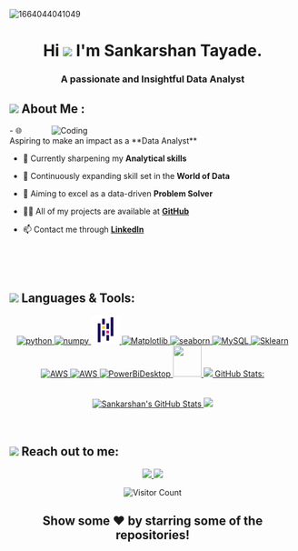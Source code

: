 

<!--
**Sankarshanpower8i/Sankarshanpower8i** is a ✨ _special_ ✨ repository because its `README.md` (this file) appears on your GitHub profile.

Here are some ideas to get you started:

- 🔭 I’m currently working on ...
- 🌱 I’m currently learning ...
- 👯 I’m looking to collaborate on ...
- 🤔 I’m looking for help with ...
- 💬 Ask me about ...
- 📫 How to reach me: ...
- 😄 Pronouns: ...
- ⚡ Fun fact: ...
-->
![1664044041049](https://github.com/Sankarshanpower8i/Vegetable-Data-Analyisis/assets/133600711/12aae88f-7f1c-4834-8e3d-6ec99890a670)


<h1 align="center">
  Hi <img src="https://media.giphy.com/media/hvRJCLFzcasrR4ia7z/giphy.gif" width="30px"/> I'm Sankarshan Tayade.
</h1>


<h3 align="center">
  <b>A passionate and Insightful Data Analyst</b>
  
</h3>



<h2>
  <img src="https://user-images.githubusercontent.com/74038190/238201079-e379a33a-b428-4385-b44f-3da16e7bac9f.gif" width="50"> About Me :
</h2>
<img align="right" alt="Coding" width="430" src="https://github.com/Sankarshanpower8i/Vegetable-Data-Analyisis/assets/133600711/93e8beb0-915a-472a-b7fd-567d71a02aa0">
- 🌐 Aspiring to make an impact as a **Data Analyst**
   
- 🔭 Currently sharpening my **Analytical skills**

- 📜 Continuously expanding skill set in the **World of Data**

- 🎯 Aiming to excel as a data-driven **Problem Solver**
 
- 👨‍💻 All of my projects are available at <strong> <a href="https://github.com/SankarshanTayade" rel="nofollow">GitHub</a></strong>
 
- 📫 Contact me through <strong> <a href="https://www.linkedin.com/in/sankarshan-tayade-947918ab/" rel="nofollow">LinkedIn</a></strong>

<br>
<br>
<br>

<h2 dir="auto"> <img src="https://camo.githubusercontent.com/b429fd0344f4072885b19923f824d4616893261e9d7cc2afb62f85224caca070/68747470733a2f2f6d656469612e67697068792e636f6d2f6d656469612f6a32704f476547594b65327843434b7766692f67697068792e676966" width="40" > <strong>Languages &amp; Tools:</strong></h2>

<p align="center">  
  <a href="https://www.python.org/"> <img src="https://camo.githubusercontent.com/24303cd2424a9a9c092cb6f3108ae66c45d827c3bb8cac57c93c1831c058e43f/68747470733a2f2f696d672e69636f6e73382e636f6d2f636f6c6f722f34382f3030303030302f707974686f6e2e706n67" alt="python" height="50" > </a> 
  <a href="https://numpy.org/doc/stable/index.html"> <img src="https://user-images.githubusercontent.com/137817362/266224257-b20f32fc-6cfe-48fe-8ef0-68c45373be61.png" alt="numpy" height="50" > </a>
  <a href="https://pandas.pydata.org/"> <img src="https://raw.githubusercontent.com/devicons/devicon/2ae2a900d2f041da66e950e4d48052658d850630/icons/pandas/pandas-original.svg" alt="pandas" width="50" height="50" > </a> 
  <a href="https://matplotlib.org/stable/index.html" > <img src="https://user-images.githubusercontent.com/137817362/266225645-03569596-3262-411a-af13-1b678c60a2e1.png" alt="Matplotlib" width="50" height="50" > </a>
  <a href="https://seaborn.pydata.org/" > <img src="https://seaborn.pydata.org/_images/logo-mark-lightbg.svg" alt="seaborn" width="60" height="55" > </a>
  <a href="https://www.mysql.com/" > <img src="https://user-images.githubusercontent.com/137817362/266228834-b2263294-73a0-4c3f-a7e0-0c20609a7578.png" alt="MySQL" width="50" height="50"> </a>
  <a href="https://scikit-learn.org/stable/user_guide.html" > <img src="https://user-images.githubusercontent.com/137817362/266236281-b7d10478-13a6-4747-bdf2-612e4256c615.png" alt="Sklearn" height="50"> </a>
  <a href="https://aws.amazon.com/?nc2=h_lg" > <img src="https://user-images.githubusercontent.com/137817362/266250670-4058ba47-c3a0-4835-a4e2-002402175cca.png" alt="AWS" height="40"> </a>
  <a href="https://www.selenium.dev/documentation/" > <img src="https://raw.githubusercontent.com/detain/svg-logos/780f25886640cef088af994181646db2f6b1a3f8/svg/selenium-logo.svg" alt="AWS" height="47"> </a>
  <a href="https://powerbi.microsoft.com/en-in/desktop/" > <img src="https://user-images.githubusercontent.com/137817362/266267984-ab3e4a04-0d60-45e1-bf3a-57b038ee1427.png" height="48" alt="PowerBiDesktop" > </a>
  <a href="https://www.microsoft.com/en-in/microsoft-365/excel" > <img src="https://camo.githubusercontent.com/6210c820aedc56cac0ff68310216858a28e267c72fbdc89700167caafe3606f6/68747470733a2f2f696d672e69636f6e73382e636f6d2f666c75656e63792f34382f3030303030302f6d6963726f736f66742d657863656c2d323031392e706e67" width="50" height="55" > </a>
  <a href="https://www.microsoft.com/en-us/microsoft-365/powerpoint" > <img src="https://camo.githubusercontent.com/c24d399e4e3f39d7d5a118314f185e5974d3eaeb05181054a0ea8bb34f3cc3f5/68747470733a2f2f696d672e69636f6e73382e

<br>
<br>
<br>

<h2>
  <img src="https://media.giphy.com/media/WUlplcMpOCEmTGBtBW/giphy.gif" width="50"> GitHub Stats:  
</h2>

<br>
<br>
<br>

<a href="https://github.com/Sankarshanpower8i">
  <img src="https://github-readme-stats.vercel.app/api?username=Sankarshanpower8i&show_icons=true&theme=radical&line_height=27&v=5" alt="Sankarshan's GitHub Stats" />
</a>
<a href="https://github.com/Sankarshanpower8i">
  <img src="https://github-readme-stats.vercel.app/api/top-langs/?username=Sankarshanpower8i&theme=radical&hide=glsl,python" />
</a>

<br>
<br>
<br>



<h2 dir="auto"> <img src="https://camo.githubusercontent.com/ec0df7b334d15078e980be8f26f35f1bd6f004eaa4a121db42fed361360c1817/68747470733a2f2f6d656469612e67697068792e636f6d2f6d656469612f4c6e516a7057614f4e386e68723231764e572f67697068792e676966" width="40"> </a> <strong>Reach out to me:</strong> </h2>
<p align="center" dir="auto">
<a href="https://www.linkedin.com/in/sankarshan-tayade/"> <img src="https://camo.githubusercontent.com/162001cc0747178f47ced6e40de0cd16e375beb9b5fbca4ea3d520ecca78cd85/68747470733a2f2f696d672e69636f6e73382e636f6d2f666c75656e742f34382f3030303030302f6c696e6b6564696e2e706e67"  height="50" > </a>
<a href="mailto:sankarshanrtayade@gmail.com"> <img src="https://camo.githubusercontent.com/e260052d80402ee1c3c47c1663259d0d952556860eec8eee4118a46b506f43a3/68747470733a2f2f696d672e69636f6e73382e636f6d2f636f6c6f722f34382f3030303030302f676d61696c2d6e65772e706e67"  height="50" > </a>
</a>
  


  
<br>

<p align="center">
  <img src="https://profile-counter.glitch.me/SankarshanTayade/count.svg" alt="Visitor Count">
</p>

<h2 align="center">
  Show some ❤️ by starring some of the repositories!
</h2>
